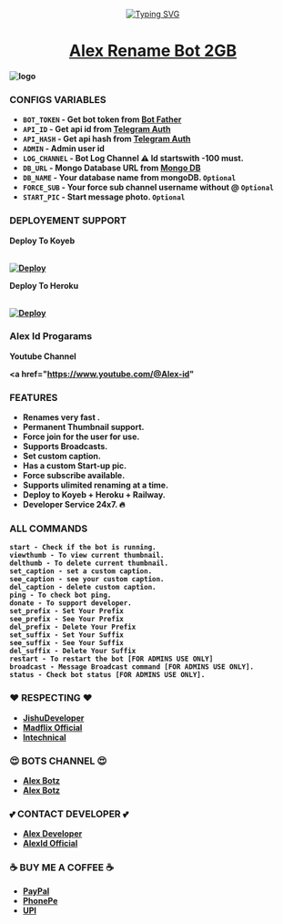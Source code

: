 
<p align="center"><a href="https://git.io/typing-svg"><img src="https://readme-typing-svg.demolab.com?font=EB+Garamond&weight=800&size=28&duration=4000&pause=1000&random=false&width=435&lines=WELCOME+ALEX-ID;RENAME+TELIGRAM+BOT;DEVELOPED+BY+MR_ALEX_ID;RELEASED+DATE+08%2F06%2F2024." alt="Typing SVG" /></a>
</p>

<h1 align="center">
 <b><a href="https://t.me/itachi_rename_bot" target="/blank"> Alex Rename Bot 2GB </a></>
</h1>


<img src="https://telegra.ph/file/4bc2d22b9d9a29d9edb52.jpg" alt="logo" target="/blank">


### CONFIGS VARIABLES

* `BOT_TOKEN`  - Get bot token from <a href="https://t.me/BotFather" target="/blank">Bot Father</a>
* `API_ID` - Get api id from <a href="https://my.telegram.org" target="/blank">Telegram Auth</a>
* `API_HASH` - Get api hash from <a href="https://my.telegram.org" target="/blank">Telegram Auth</a>
* `ADMIN` - Admin user id
* `LOG_CHANNEL` - Bot Log Channel ⚠️ Id startswith -100 must.
* `DB_URL`  - Mongo Database URL from <a href="https://cloud.mongodb.com" target="/blank">Mongo DB</a>
* `DB_NAME`  - Your database name from mongoDB. `Optional`
* `FORCE_SUB` - Your force sub channel username without @ `Optional`
* `START_PIC` - Start message photo. `Optional`



### DEPLOYEMENT SUPPORT

<summary>Deploy To Koyeb</summary>
<p>
<br>                 
<a target="/blank" href="https://app.koyeb.com/deploy?type=git&repository=github.com/JishuDeveloper/Rename-Bot-2GB&branch=main&name=rename-bot-2gb" >
  <img src="https://www.koyeb.com/static/images/deploy/button.svg" alt="Deploy">
</a>
</p>


<summary>Deploy To Heroku</summary>
<p>
<br>
<a href="https://heroku.com/deploy?template=https://github.com/JishuDeveloper/Rename-Bot-2GB">
  <img src="https://www.herokucdn.com/deploy/button.svg" alt="Deploy">
</a>
</p>


### Alex Id Progarams

<summary>Youtube Channel</summary>

<a href="https://www.youtube.com/@Alex-id"

### FEATURES
 - Renames very fast .
 - Permanent Thumbnail support.
 - Force join for the user for use.
 - Supports Broadcasts.
 - Set custom caption.
 - Has a custom Start-up pic.
 - Force subscribe available.
 - Supports ulimited renaming at a time.
 - Deploy to Koyeb + Heroku + Railway.
 - Developer Service 24x7. 🔥



### ALL COMMANDS

```
start - Check if the bot is running.
viewthumb - To view current thumbnail.
delthumb - To delete current thumbnail.
set_caption - set a custom caption.
see_caption - see your custom caption.
del_caption - delete custom caption.
ping - To check bot ping.
donate - To support developer.
set_prefix - Set Your Prefix
see_prefix - See Your Prefix
del_prefix - Delete Your Prefix
set_suffix - Set Your Suffix
see_suffix - See Your Suffix
del_suffix - Delete Your Suffix
restart - To restart the bot [FOR ADMINS USE ONLY]
broadcast - Message Broadcast command [FOR ADMINS USE ONLY].
status - Check bot status [FOR ADMINS USE ONLY].
```



### ❤️ RESPECTING ❤️
- [JishuDeveloper](https://github.com/JishuDeveloper)
- [Madflix Official](https://github.com/jishusinha) 
- [lntechnical](https://github.com/lntechnical2)

### 😍 BOTS CHANNEL 😍
- [Alex Botz](https://t.me/FilmZone_World)
- [Alex Botz](https://t.me/Mr_Alex_id)

### 💕 CONTACT DEVELOPER 💕
- [Alex Developer](https://t.me/Mr_Alex_id)
- [AlexId Official](https://t.me/FilmZone_World)

### ☕ BUY ME A COFFEE ☕
- [PayPal](https://paypal.me/jishudeveloper/2.50USD)
- [PhonePe](https://graph.org/file/6822df5af3a2e80637172.jpg)
- [UPI](https://graph.org/file/b831109be4acff5c966d2.jpg)
